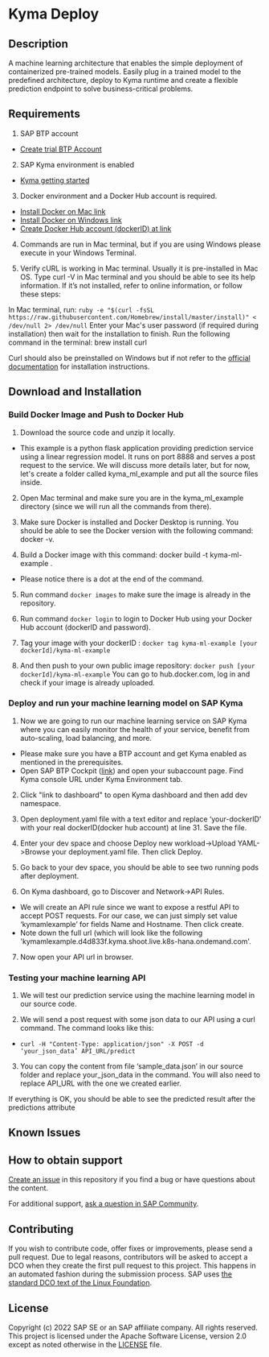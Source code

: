 <!--- Register repository https://api.reuse.software/register, then add REUSE badge:
[![REUSE status](https://api.reuse.software/badge/github.com/SAP-samples/REPO-NAME)](https://api.reuse.software/info/github.com/SAP-samples/REPO-NAME)
-->

# Kyma Deploy

## Description
A machine learning architecture that enables the simple deployment of containerized pre-trained models. Easily plug in a trained model to the predefined architecture, deploy to Kyma runtime and create a flexible prediction endpoint to solve business-critical problems.
## Requirements
1. SAP BTP account

- [Create trial BTP Account](https://developers.sap.com/tutorials/hcp-create-trial-account.html)

2. SAP Kyma environment is enabled

- [Kyma getting started](https://developers.sap.com/tutorials/cp-kyma-getting-started.html)

3. Docker environment and a Docker Hub account is required.
- [Install Docker on Mac link](https://docs.docker.com/desktop/mac/install)
- [Install Docker on Windows link](https://docs.docker.com/desktop/windows/install/)
- [Create Docker Hub account (dockerID) at link](https://hub.docker.com/)

4. Commands are run in Mac terminal, but if you are using Windows please execute in your Windows Terminal.

5. Verify cURL is working in Mac terminal.
Usually it is pre-installed in Mac OS. Type curl -V in Mac terminal and you should be able to see its help information. If it’s not installed, refer to online information, or follow these steps:

In Mac terminal, run: `ruby -e "$(curl -fsSL https://raw.githubusercontent.com/Homebrew/install/master/install)" < /dev/null 2> /dev/null`
Enter your Mac's user password (if required during installation) then wait for the installation to finish. 
Run the following command in the terminal: brew install curl
 
Curl should also be preinstalled on Windows but if not refer to the [official documentation](https://curl.se/) for installation instructions.
## Download and Installation
### Build Docker Image and Push to Docker Hub
1.  Download the source code and unzip it locally. 
- This example is a python flask application providing prediction service using a linear regression model. It runs on port 8888 and serves a post request to the service. We will discuss more details later, but for now, let's create a folder called kyma_ml_example and put all the source files inside.

2.  Open Mac terminal and make sure you are in the kyma_ml_example directory (since we will run all the commands from there).

3.  Make sure Docker is installed and Docker Desktop is running. You should be able to see the Docker version with the following command: docker -v.

4. Build a Docker image with this command: docker build -t kyma-ml-example .
- Please notice there is a dot at the end of the command.

5. Run command `docker images` to make sure the image is already in the repository.

6.  Run command `docker login` to login to Docker Hub using your Docker Hub account (dockerID and password). 

7.  Tag your image with your dockerID : `docker tag kyma-ml-example [your dockerId]/kyma-ml-example`

8.  And then push to your own public image repository: `docker push [your dockerId]/kyma-ml-example`  You can go to hub.docker.com, log in and check if your image is already uploaded.


### Deploy and run your machine learning model on SAP Kyma
1. Now we are going to run our machine learning service on SAP Kyma where you can easily monitor the health of your service, benefit from auto-scaling, load balancing, and more.
- Please make sure you have a BTP account and get Kyma enabled as mentioned in the prerequisites.
- Open SAP BTP Cockpit ([link](https://account.hana.ondemand.com/cockpit/)) and open your subaccount page. Find Kyma console URL under Kyma Environment tab.

2. Click "link to dashboard" to open Kyma dashboard and then add dev namespace.

3. Open deployment.yaml file with a text editor and replace ‘your-dockerID’ with your real dockerID(docker hub account) at line 31. Save the file.

4. Enter your dev space and choose Deploy new workload->Upload YAML->Browse your deployment.yaml file. Then click Deploy.

5. Go back to your dev space, you should be able to see two running pods after deployment.

6. On Kyma dashboard, go to Discover and Network->API Rules.
- We will create an API rule since we want to expose a restful API to accept POST requests. For our case, we can just simply set value ‘kymamlexample’ for fields Name and Hostname. Then click create. 
- Note down the full url (which will look like the following 'kymamlexample.d4d833f.kyma.shoot.live.k8s-hana.ondemand.com'.

7. Now open your API url in browser.

### Testing your machine learning API

1. We will test our prediction service using the machine learning model in our source code.

2.  We will send a post request with some json data to our API using a curl command. The command looks like this:

- `curl -H "Content-Type: application/json" -X POST -d ‘your_json_data’ API_URL/predict`

3. You can copy the content from file ‘sample_data.json’ in our source folder and replace your_json_data in the command. You will also need to replace API_URL with the one we created earlier.

If everything is OK, you should be able to see the predicted result after the predictions attribute
## Known Issues

## How to obtain support
[Create an issue](https://github.com/SAP-samples/<repository-name>/issues) in this repository if you find a bug or have questions about the content.
 
For additional support, [ask a question in SAP Community](https://answers.sap.com/questions/ask.html).

## Contributing
If you wish to contribute code, offer fixes or improvements, please send a pull request. Due to legal reasons, contributors will be asked to accept a DCO when they create the first pull request to this project. This happens in an automated fashion during the submission process. SAP uses [the standard DCO text of the Linux Foundation](https://developercertificate.org/).

## License
Copyright (c) 2022 SAP SE or an SAP affiliate company. All rights reserved. This project is licensed under the Apache Software License, version 2.0 except as noted otherwise in the [LICENSE](LICENSES/Apache-2.0.txt) file.
